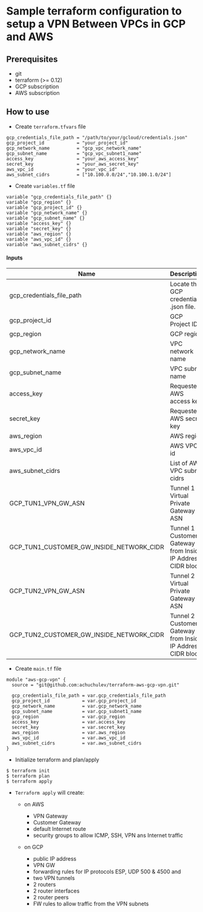 # Sample terraform configuration to setup a VPN Between VPCs in GCP and AWS

## Prerequisites

- git
- terraform (>= 0.12)
- GCP subscription
- AWS subscription

## How to use

- Create `terraform.tfvars` file

```
gcp_credentials_file_path = "/path/to/your/gcloud/credentials.json"
gcp_project_id            = "your_project_id"
gcp_network_name          = "gcp_vpc_network_name"
gcp_subnet_name           = "gcp_vpc_subnet1_name"
access_key                = "your_aws_access_key"
secret_key                = "your_aws_secret_key"
aws_vpc_id                = "your_vpc_id"
aws_subnet_cidrs          = ["10.100.0.0/24","10.100.1.0/24"]
```

- Create `variables.tf` file

```
variable "gcp_credentials_file_path" {}
variable "gcp_region" {}
variable "gcp_project_id" {}
variable "gcp_network_name" {}
variable "gcp_subnet_name" {}
variable "access_key" {}
variable "secret_key" {}
variable "aws_region" {}
variable "aws_vpc_id" {}
variable "aws_subnet_cidrs" {}

```

#### Inputs

| Name  |	Description |	Type |  Default |	Required
| ----- | ----------- | ---- |  ------- | --------
| gcp_credentials_file_path | Locate the GCP credentials .json file. | string  | - | yes
| gcp_project_id | GCP Project ID. | string  | - | yes
| gcp_region | GCP region | string  | yes | yes
| gcp_network_name | VPC network name | string  | - | yes
| gcp_subnet_name | VPC subnet name | string  | - | yes
| access_key | Requester AWS access key | string | - | yes
| secret_key | Requester AWS secret key | string | - | yes
| aws_region | AWS region | string  | yes | yes
| aws_vpc_id | AWS VPC id | string  | - | yes
| aws_subnet_cidrs | List of AWS VPC subnet cidrs | list | - | yes
| GCP_TUN1_VPN_GW_ASN | Tunnel 1 - Virtual Private Gateway ASN | number  | yes | no
| GCP_TUN1_CUSTOMER_GW_INSIDE_NETWORK_CIDR | Tunnel 1 - Customer Gateway from Inside IP Address CIDR block | number  | yes | no
| GCP_TUN2_VPN_GW_ASN | Tunnel 2 - Virtual Private Gateway ASN | number  | yes | no
| GCP_TUN2_CUSTOMER_GW_INSIDE_NETWORK_CIDR | Tunnel 2 - Customer Gateway from Inside IP Address CIDR block | number  | yes | no

- Create `main.tf` file

```
module "aws-gcp-vpn" {
  source = "git@github.com:achuchulev/terraform-aws-gcp-vpn.git"
  
  gcp_credentials_file_path = var.gcp_credentials_file_path
  gcp_project_id            = var.gcp_project_id
  gcp_network_name          = var.gcp_network_name
  gcp_subnet_name           = var.gcp_subnet1_name
  gcp_region                = var.gcp_region
  access_key                = var.access_key
  secret_key                = var.secret_key
  aws_region                = var.aws_region
  aws_vpc_id                = var.aws_vpc_id
  aws_subnet_cidrs          = var.aws_subnet_cidrs
}

```

- Initialize terraform and plan/apply

```
$ terraform init
$ terraform plan
$ terraform apply
```

- `Terraform apply` will create:
  - on AWS
    - VPN Gateway 
    - Customer Gateway
    - default Internet route
    - security groups to allow ICMP, SSH, VPN ans Internet traffic
    
  - on GCP 
    - public IP address
    - VPN GW
    - forwarding rules for IP protocols ESP, UDP 500 & 4500 and
    - two VPN tunnels
    - 2 routers
    - 2 router interfaces
    - 2 router peers
    - FW rules to allow traffic from the VPN subnets
   
